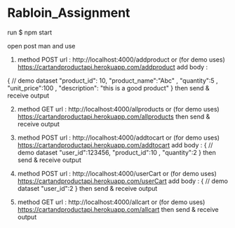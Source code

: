 # Rabloin_Assignment
run $ npm start

open post man and use
1) method POST 
 url : http://localhost:4000/addproduct  or (for demo uses) https://cartandproductapi.herokuapp.com/addproduct
 add body : 

  { 
    // demo dataset
    "product_id": 10,
    "product_name":"Abc" ,
    "quantity":5 , 
    "unit_price":100 ,
    "description": "this is a good product"
  }
  then send & receive output
  
2) method GET 
 url : http://localhost:4000/allproducts  or (for demo uses) https://cartandproductapi.herokuapp.com/allproducts
 then send & receive output
 
3) method POST 
 url : http://localhost:4000/addtocart  or (for demo uses) https://cartandproductapi.herokuapp.com/addtocart
 add body : 
  { 
    // demo dataset
    "user_id":123456,
    "product_id":10 ,
    "quantity":2
  }
  then send & receive output
  
 4) method POST 
 url : http://localhost:4000/userCart  or (for demo uses) https://cartandproductapi.herokuapp.com/userCart
 add body : 
  {
    // demo dataset
    "user_id":2
  }
  then send & receive output
  
5) method GET 
 url : http://localhost:4000/allcart  or (for demo uses) https://cartandproductapi.herokuapp.com/allcart
 then send & receive output
 
 
